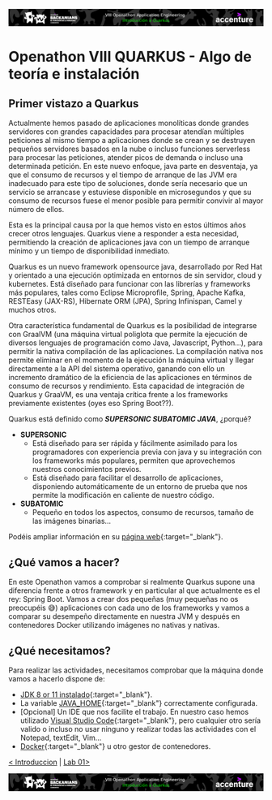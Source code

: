 <p align="center">
    <img src="../resources/header_viii.png">
</p>

# Openathon VIII QUARKUS - Algo de teoría e instalación

## Primer vistazo a Quarkus

Actualmente hemos pasado de aplicaciones monolíticas donde grandes servidores con grandes capacidades para procesar atendían múltiples peticiones al mismo tiempo a aplicaciones donde se crean y se destruyen pequeños servidores basados en la nube o incluso funciones serverless para procesar las peticiones, atender picos de demanda o incluso una determinada petición. En este nuevo enfoque, java parte en desventaja, ya que el consumo de recursos y el tiempo de arranque de las JVM era inadecuado para este tipo de soluciones, donde sería necesario que un servicio se arrancase y estuviese disponible en microsegundos y que su consumo de recursos fuese el menor posible para permitir convivir al mayor número de ellos. 

Esta es la principal causa por la que hemos visto en estos últimos años crecer otros lenguajes. Quarkus viene a responder a esta necesidad, permitiendo la creación de aplicaciones java con un tiempo de arranque mínimo y un tiempo de disponibilidad inmediato.

Quarkus es un nuevo framework opensource java, desarrollado por Red Hat y orientado a una ejecución optimizada en entornos de sin servidor, cloud y kubernetes. Está diseñado para funcionar con las librerías y frameworks más populares, tales como Eclipse Microprofile, Spring, Apache Kafka, RESTEasy (JAX-RS), Hibernate ORM (JPA), Spring Infinispan, Camel y muchos otros.

Otra característica fundamental de Quarkus es la posibilidad de integrarse con GraalVM (una máquina virtual poliglota que permite la ejecución de diversos lenguajes de programación como Java, Javascript, Python…), para permitir la nativa compilación de las aplicaciones. La compilación nativa nos permite eliminar en el momento de la ejecución la máquina virtual y llegar directamente a la API del sistema operativo, ganando con ello un incremento dramático de la eficiencia de las aplicaciones en términos de consumo de recursos y rendimiento. Esta capacidad de integración de Quarkus y GraaVM, es una ventaja crítica frente a los frameworks previamente existentes (oyes eso Spring Boot??).

Quarkus está definido como ***SUPERSONIC SUBATOMIC JAVA***, ¿porqué?
- **SUPERSONIC**
  - Está diseñado para ser rápida y fácilmente asimilado para los programadores con experiencia previa con java y su integración con los frameworks más populares, permiten que aprovechemos nuestros conocimientos previos.
  - Está diseñado para facilitar el desarrollo de aplicaciones, disponiendo automáticamente de un entorno de prueba que nos permite la modificación en caliente de nuestro código.
- **SUBATOMIC**
  - Pequeño en todos los aspectos, consumo de recursos, tamaño de las imágenes binarias…

Podéis ampliar información en su [página web](https://quarkus.io/){:target="_blank"}.

## ¿Qué vamos a hacer?

En este Openathon vamos a comprobar si realmente Quarkus supone una diferencia frente a otros framework y en particular al que actualmente es el rey: Spring Boot. Vamos a crear dos pequeñas (muy pequeñas no os preocupéis :sweat_smile:) aplicaciones con cada uno de los frameworks y vamos a comparar su desempeño directamente en nuestra JVM y después en contenedores Docker utilizando imágenes no nativas y nativas.


## ¿Qué necesitamos?

Para realizar las actividades, necesitamos comprobar que la máquina donde vamos a hacerlo dispone de:

- [JDK 8 or 11 instalado](https://www.oracle.com/es/java/technologies/javase-jdk11-downloads.html){:target="_blank"}.
- La variable [JAVA_HOME](https://docs.oracle.com/cd/E19182-01/821-0917/inst_jdk_javahome_t/index.html){:target="_blank"} correctamente configurada.
- [Opcional] Un IDE que nos facilite el trabajo. En nuestro caso hemos utilizado [Visual Studio Code](https://code.visualstudio.com/){:target="_blank"}, pero cualquier otro sería valido o incluso no usar ninguno y realizar todas las actividades con el Notepad, textEdit, Vim…
- [Docker](https://www.docker.com/){:target="_blank"} u otro gestor de contenedores.

[< Introduccion](../README.md) | [Lab 01>](../lab-01) 

<p align="center">
    <img src="../resources/header_viii.png">
</p>